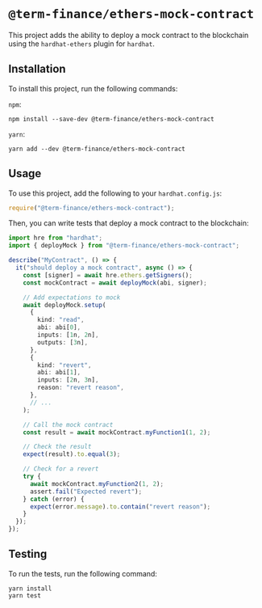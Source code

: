 # `@term-finance/ethers-mock-contract`

This project adds the ability to deploy a mock contract to the blockchain using
the `hardhat-ethers` plugin for `hardhat`.

## Installation

To install this project, run the following commands:

`npm`:

```shell
npm install --save-dev @term-finance/ethers-mock-contract
```

`yarn`:

```shell
yarn add --dev @term-finance/ethers-mock-contract
```

## Usage

To use this project, add the following to your `hardhat.config.js`:

```javascript
require("@term-finance/ethers-mock-contract");
```

Then, you can write tests that deploy a mock contract to the blockchain:

```typescript
import hre from "hardhat";
import { deployMock } from "@term-finance/ethers-mock-contract";

describe("MyContract", () => {
  it("should deploy a mock contract", async () => {
    const [signer] = await hre.ethers.getSigners();
    const mockContract = await deployMock(abi, signer);

    // Add expectations to mock
    await deployMock.setup(
      {
        kind: "read",
        abi: abi[0],
        inputs: [1n, 2n],
        outputs: [3n],
      },
      {
        kind: "revert",
        abi: abi[1],
        inputs: [2n, 3n],
        reason: "revert reason",
      },
      // ...
    );

    // Call the mock contract
    const result = await mockContract.myFunction1(1, 2);

    // Check the result
    expect(result).to.equal(3);

    // Check for a revert
    try {
      await mockContract.myFunction2(1, 2);
      assert.fail("Expected revert");
    } catch (error) {
      expect(error.message).to.contain("revert reason");
    }
  });
});
```

## Testing

To run the tests, run the following command:

```shell
yarn install
yarn test
```
